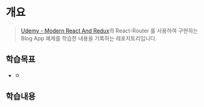 # 개요
> [Udemy - Modern React And Redux](https://www.udemy.com/react-redux/)의 React-Router 를 사용하여 구현하는 Blog App 예제를 학습한 내용을 기록하는 레포지토리입니다.

## 학습목표
- ㅇ

## 학습내용
